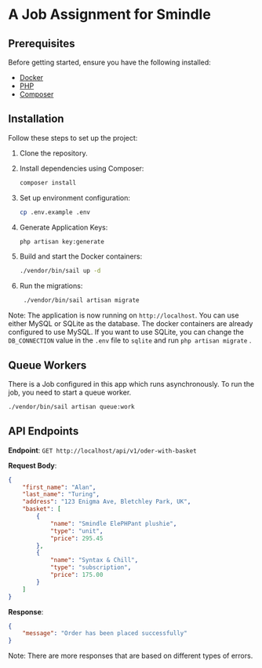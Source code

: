 # A Job Assignment for Smindle

## Prerequisites

Before getting started, ensure you have the following installed:

- [Docker](https://www.docker.com/products/docker-desktop)
- [PHP](https://www.php.net/)
- [Composer](https://getcomposer.org/)

## Installation

Follow these steps to set up the project:

1. Clone the repository.

2. Install dependencies using Composer:
   ```bash
   composer install
   ```

3. Set up environment configuration:
   ```bash
   cp .env.example .env
   ```

4. Generate Application Keys:
    ```bash
    php artisan key:generate
    ```

5. Build and start the Docker containers:
   ```bash
   ./vendor/bin/sail up -d
   ```
   
6. Run the migrations:
   ```bash
    ./vendor/bin/sail artisan migrate
    ```

Note: The application is now running on `http://localhost`. You can use either MySQL or SQLite as the database.
The docker containers are already configured to use MySQL. If you want to use SQLite, you can change the `DB_CONNECTION` value in the `.env` file to `sqlite` and run `php artisan migrate` .
## Queue Workers
There is a Job configured in this app which runs asynchronously. To run the job, you need to start a queue worker.

```bash
./vendor/bin/sail artisan queue:work
```

## API Endpoints


**Endpoint**: `GET http://localhost/api/v1/oder-with-basket`

**Request Body**:
```json
{
    "first_name": "Alan",
    "last_name": "Turing",
    "address": "123 Enigma Ave, Bletchley Park, UK",
    "basket": [
        {
            "name": "Smindle ElePHPant plushie",
            "type": "unit",
            "price": 295.45
        },
        {
            "name": "Syntax & Chill",
            "type": "subscription",
            "price": 175.00
        }
    ]
}
```

**Response**:
```json
{
    "message": "Order has been placed successfully"
}
```
Note: There are more responses that are based on different types of errors.

